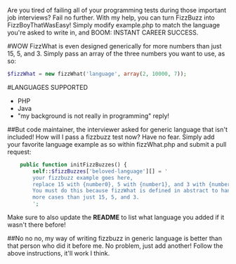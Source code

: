Are you tired of failing all of your programming tests during those important job interviews? Fail no further. With my help, you can turn FizzBuzz into FizzBoyThatWasEasy! Simply modify example.php to match the language you're asked to write in, and BOOM: INSTANT CAREER SUCCESS.

#WOW
FizzWhat is even designed generically for more numbers than just 15, 5, and 3. Simply pass an array of the three numbers
you want to use, as so:

```php
$fizzWhat = new fizzWhat('language', array(2, 10000, 7));
```

#LANGUAGES SUPPORTED

* PHP
* Java
* "my background is not really in programming" reply!


##But code maintainer, the interviewer asked for generic language that isn't included! How will I pass a fizzbuzz test now?
Have no fear. Simply add your favorite language example as so within fizzWhat.php and submit a pull request:

```php
	public function initFizzBuzzes() {
		self::$fizzBuzzes['beloved-language'][] = '
		your fizzbuzz example goes here,
		replace 15 with {number0}, 5 with {number1}, and 3 with {number2}.
		You must do this because fizzWhat is defined in abstract to handle
		more cases than just 15, 5, and 3.
		';
```

Make sure to also update the **README** to list what language you added if it wasn't there before! 

##No no no, my way of writing fizzbuzz in generic language is better than that person who did it before me.
No problem, just add another! Follow the above instructions, it'll work I think.


